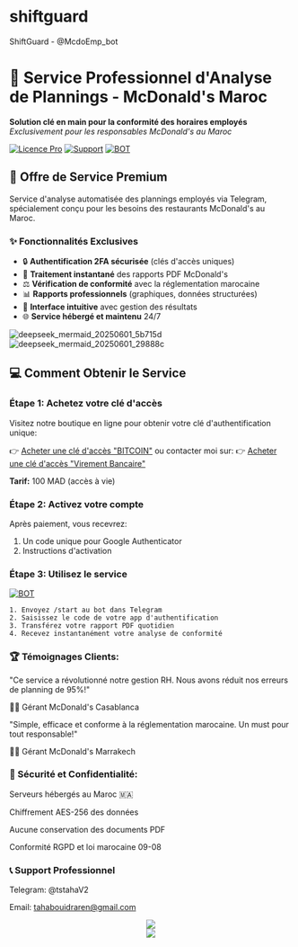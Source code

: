 # shiftguard
ShiftGuard - @McdoEmp_bot

# 🤖 Service Professionnel d'Analyse de Plannings - McDonald's Maroc

**Solution clé en main pour la conformité des horaires employés**  
*Exclusivement pour les responsables McDonald's au Maroc*

[![Licence Pro](https://img.shields.io/badge/Licence-Service_Propriétaire-blue.svg)](LICENSE)
[![Support](https://img.shields.io/badge/Support-Telegram-blue.svg)](https://t.me/tstahaV2)
[![BOT](https://img.shields.io/badge/Bot-Telegram-blue.svg)](https://t.me/McdoEmp_bot)

## 🚀 Offre de Service Premium

Service d'analyse automatisée des plannings employés via Telegram, spécialement conçu pour les besoins des restaurants McDonald's au Maroc.

### ✨ Fonctionnalités Exclusives
- 🔒 **Authentification 2FA sécurisée** (clés d'accès uniques)
- 📑 **Traitement instantané** des rapports PDF McDonald's
- ⚖️ **Vérification de conformité** avec la réglementation marocaine
- 📊 **Rapports professionnels** (graphiques, données structurées)
- 🧹 **Interface intuitive** avec gestion des résultats
- 🌐 **Service hébergé et maintenu** 24/7

![deepseek_mermaid_20250601_5b715d](https://github.com/user-attachments/assets/8afc3167-2116-4a42-9f75-3c10a3d338ed)
![deepseek_mermaid_20250601_29888c](https://github.com/user-attachments/assets/37cbf28e-305d-4a88-9ee7-fe0739dc489e)

## 💻 Comment Obtenir le Service

### Étape 1: Achetez votre clé d'accès
Visitez notre boutique en ligne pour obtenir votre clé d'authentification unique:

👉 [Acheter une clé d'accès "BITCOIN"](https://tahabouidraren.pythonanywhere.com)
ou contacter moi sur:
👉 [Acheter une clé d'accès "Virement Bancaire"](https://t.me/tstahaV2)

**Tarif:** 100 MAD (accès à vie)

### Étape 2: Activez votre compte
Après paiement, vous recevrez:
1. Un code unique pour Google Authenticator
2. Instructions d'activation

### Étape 3: Utilisez le service
[![BOT](https://img.shields.io/badge/Bot-Telegram-blue.svg)](https://t.me/McdoEmp_bot)
```plaintext
1. Envoyez /start au bot dans Telegram
2. Saisissez le code de votre app d'authentification
3. Transférez votre rapport PDF quotidien
4. Recevez instantanément votre analyse de conformité
```

### 🏆 Témoignages Clients:

"Ce service a révolutionné notre gestion RH. Nous avons réduit nos erreurs de planning de 95%!"

👨‍💼 Gérant McDonald's Casablanca

"Simple, efficace et conforme à la réglementation marocaine. Un must pour tout responsable!"

👨‍💼 Gérant McDonald's Marrakech

### 🔐 Sécurité et Confidentialité:

Serveurs hébergés au Maroc 🇲🇦

Chiffrement AES-256 des données

Aucune conservation des documents PDF

Conformité RGPD et loi marocaine 09-08

### 📞 Support Professionnel

Telegram: @tstahaV2

Email: tahabouidraren@gmail.com

<div align="center"> <a href="https://tahabouidraren.pythonanywhere.com"> <img src="https://img.shields.io/badge/ACHETER_MAINTENANT-100_MAD-orange?style=for-the-badge&logo=bitcoin"> </a> </div> 
<div align="center"> <a href="https://t.me/tstahaV2"> <img src="https://img.shields.io/badge/ACHETER_MAINTENANT-100_MAD-orange?style=for-the-badge&logo=telegram"> </a> </div>

